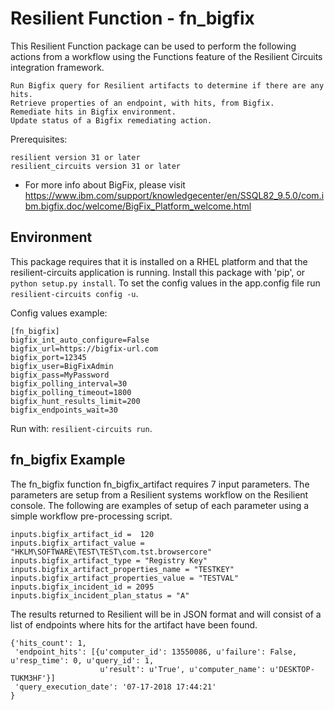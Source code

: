 # Resilient Function - fn_bigfix

This Resilient Function package can be used to perform the following actions from a workflow using the Functions feature of the Resilient
Circuits integration framework.
```
Run Bigfix query for Resilient artifacts to determine if there are any hits.
Retrieve properties of an endpoint, with hits, from Bigfix.
Remediate hits in Bigfix environment.
Update status of a Bigfix remediating action.
```

Prerequisites:
```
resilient version 31 or later
resilient_circuits version 31 or later
```
* For more info about BigFix, please visit https://www.ibm.com/support/knowledgecenter/en/SSQL82_9.5.0/com.ibm.bigfix.doc/welcome/BigFix_Platform_welcome.html


## Environment

This package requires that it is installed on a RHEL platform and that the resilient-circuits application is running.
Install this package with 'pip', or `python setup.py install`.
To set the config values in the app.config file run `resilient-circuits config -u`.

Config values example:
```
[fn_bigfix]
bigfix_int_auto_configure=False
bigfix_url=https://bigfix-url.com
bigfix_port=12345
bigfix_user=BigFixAdmin
bigfix_pass=MyPassword
bigfix_polling_interval=30
bigfix_polling_timeout=1800
bigfix_hunt_results_limit=200
bigfix_endpoints_wait=30
```

Run with: `resilient-circuits run`.

## fn_bigfix Example

The fn_bigfix function fn_bigfix_artifact requires 7 input parameters. The parameters are setup from a
Resilient systems workflow on the Resilient console.
The following are examples of setup of each parameter using a simple workflow pre-processing script.

```
inputs.bigfix_artifact_id =  120
inputs.bigfix_artifact_value = "HKLM\SOFTWARE\TEST\TEST\com.tst.browsercore"
inputs.bigfix_artifact_type = "Registry Key"
inputs.bigfix_artifact_properties_name = "TESTKEY"
inputs.bigfix_artifact_properties_value = "TESTVAL"
inputs.bigfix_incident_id = 2095
inputs.bigfix_incident_plan_status = "A"
```
The results returned to Resilient will be in JSON format and will consist of a list of
endpoints where hits for the artifact have been found.
```
{'hits_count': 1,
 'endpoint_hits': [{u'computer_id': 13550086, u'failure': False, u'resp_time': 0, u'query_id': 1,
                    u'result': u'True', u'computer_name': u'DESKTOP-TUKM3HF'}]
 'query_execution_date': '07-17-2018 17:44:21'
}
```
